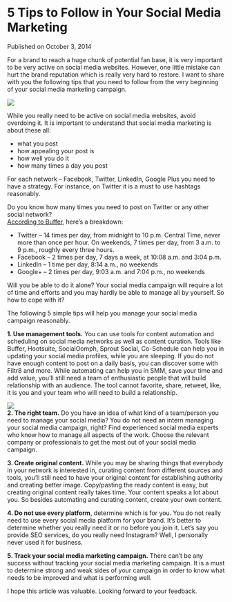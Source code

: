 # 5 Tips to Follow in Your Social Media Marketing

Published on October 3, 2014

For a brand to reach a huge chunk of potential fan base, it is very important to be very active on social media websites. However, one little mistake can hurt the brand reputation which is really very hard to restore. I want to share with you the following tips that you need to follow from the very beginning of your social media marketing campaign.

![](https://media.licdn.com/mpr/mpr/p/2/005/08d/171/23a65ee.jpg)

While you really need to be active on social media websites, avoid overdoing it. It is important to understand that social media marketing is about these all:

- what you post
- how appealing your post is
- how well you do it
- how many times a day you post

For each network – Facebook, Twitter, LinkedIn, Google Plus you need to have a strategy. For instance, on Twitter it is a must to use hashtags reasonably.

Do you know how many times you need to post on Twitter or any other social network?  
[According to Buffer](http://blog.bufferapp.com/social-media-frequency-guide), here’s a breakdown:

- Twitter – 14 times per day, from midnight to 10 p.m. Central Time, never more than once per hour. On weekends, 7 times per day, from 3 a.m. to 9 p.m., roughly every three hours.
- Facebook – 2 times per day, 7 days a week, at 10:08 a.m. and 3:04 p.m.
- LinkedIn – 1 time per day, 8:14 a.m., no weekends
- Google+ – 2 times per day, 9:03 a.m. and 7:04 p.m., no weekends

Will you be able to do it alone? Your social media campaign will require a lot of time and efforts and you may hardly be able to manage all by yourself. So how to cope with it?

The following 5 simple tips will help you manage your social media campaign reasonably.

**1. Use management tools.** You can use tools for content automation and scheduling on social media networks as well as content curation. Tools like Buffer, Hootsuite, SocialOomph, Sprout Social, Co-Schedule can help you in updating your social media profiles, while you are sleeping. If you do not have enough content to post on a daily basis, you can discover some with Filtr8 and more. While automating can help you in SMM, save your time and add value, you’ll still need a team of enthusiastic people that will build relationship with an audience. The tool cannot favorite, share, retweet, like, it is you and your team who will need to build a relationship.

![](https://media.licdn.com/mpr/mpr/p/2/005/08d/171/12020b0.jpg)  
**2. The right team.** Do you have an idea of what kind of a team/person you need to manage your social media? You do not need an intern managing your social media campaign, right? Find experienced social media experts who know how to manage all aspects of the work. Choose the relevant company or professionals to get the most out of your social media campaign.

**3. Create original content.** While you may be sharing things that everybody in your network is interested in, curating content from different sources and tools, you’ll still need to have your original content for establishing authority and creating better image. Copy/pasting the ready content is easy, but creating original content really takes time. Your content speaks a lot about you. So besides automating and curating content, create your own content.

**4. Do not use every platform**, determine which is for you. You do not really need to use every social media platform for your brand. It’s better to determine whether you really need it or no before you join it. Let’s say you provide SEO services, do you really need Instagram? Well, I personally never used it for business.

**5. Track your social media marketing campaign.** There can’t be any success without tracking your social media marketing campaign. It is a must to determine strong and weak sides of your campaign in order to know what needs to be improved and what is performing well.

I hope this article was valuable. Looking forward to your feedback.
	